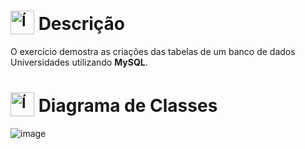 # <sub><img src="https://github.com/user-attachments/assets/caabfdf0-0f9e-44a3-8200-c6579fe87887" alt="Ícone de descrição" width="38"></sub> Descrição
O exercício demostra as criações das tabelas de um banco de dados Universidades utilizando **MySQL**.

# <sub><img src="https://img.icons8.com/?size=100&id=rgPSE6nAB766&format=png&color=000000" alt="Ícone do MySQL" width="38"></sub> Diagrama de Classes
![image](https://github.com/user-attachments/assets/64bd551b-4485-4de8-a581-ac77a5c9802d)

